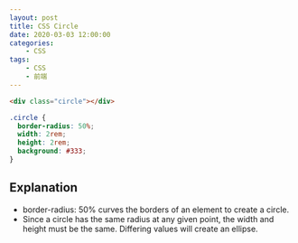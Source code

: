 ```yaml
---
layout: post
title: CSS Circle
date: 2020-03-03 12:00:00
categories:
    - CSS
tags:
    - CSS
    - 前端
---
```


```HTML
<div class="circle"></div>
```

```CSS
.circle {
  border-radius: 50%;
  width: 2rem;
  height: 2rem;
  background: #333;
}
```

## Explanation
- border-radius: 50% curves the borders of an element to create a circle.
- Since a circle has the same radius at any given point, the width and height must be the same. Differing values will create an ellipse.